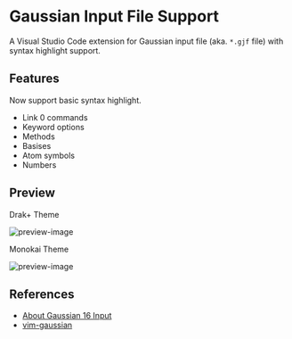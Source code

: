 # Gaussian Input File Support

A Visual Studio Code extension for Gaussian input file (aka. `*.gjf` file) with syntax highlight support.

## Features

Now support basic syntax highlight.

- Link 0 commands
- Keyword options
- Methods
- Basises
- Atom symbols
- Numbers

## Preview

Drak+ Theme

![preview-image](https://github.com/mizu-bai/VSCode-Gaussian-Input-File-Support/blob/main/assets/preview-drak-plus.png)

Monokai Theme

![preview-image](https://github.com/mizu-bai/VSCode-Gaussian-Input-File-Support/blob/main/assets/preview-monokai.png)

## References

- [About Gaussian 16 Input](https://gaussian.com/input/)
- [vim-gaussian](https://github.com/hessammehr/vim-gaussian)

